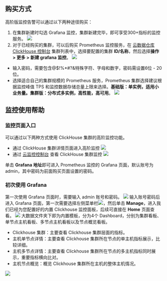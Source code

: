 ## 购买方式
高阶版监控告警可以通过以下两种途径购买：
1. 在集群新建时勾选 Grafana 监控，集群新建完毕，即可享受300+指标的监控服务。
![](https://main.qcloudimg.com/raw/cff694ed8a48d746d55360c137329c42.png)
2. 对于已经购买的集群，可以后购买 Prometheus 监控服务，在 [云数据仓库 ClickHouse 控制台](https://console.cloud.tencent.com/cdwch) 集群列表中，选择要配置的集群 **ID/名称**，然后选择**操作 > 更多 > 新建 grafana 监控**。
 ![](https://main.qcloudimg.com/raw/c628b01c73b2ae0e2e1e3a6c5c8eb1cb.png)
 - 输入密码，需要包含@$!%\*#?&特殊字符、字母和数字，密码需设置6位 - 20位。
 - 选择适合自己的集群规模的 Prometheus 服务，Prometheus 集群选择建议根据监控峰值 TPS 和监控数据存储总量上限来选择。**基础版：单实例，适用小业务量。集群版：分布式多实例，高性能，高可用**。
![](https://main.qcloudimg.com/raw/eb2f95c579a248f4a8912ceb871e418b.png)

## 监控使用帮助
### 监控页面入口
可以通过以下两种方式使用 ClickHouse 集群的高阶监控功能。
- 通过 ClickHouse 集群详情页面进入高阶监控
![](https://main.qcloudimg.com/raw/bb6722dc3e66f7964f81ff1974fc1af3.png)
- 通过 [云监控控制台](https://console.cloud.tencent.com/monitor/prometheus) 查看 ClickHouse 集群监控
  ![](https://main.qcloudimg.com/raw/6a7166de12457ed6c187b6f891545b7a.png)

单击 **Grafana 地址**即可进入 Prometheus 监控的 Grafana 页面，默认账号为 admin，其中密码为前面购买页面设置的密码。

### 初次使用 Grafana
第一次使用 Grafana 页面时，需要输入 admin 账号和密码。
 ![](https://main.qcloudimg.com/raw/402606f5b42bbd77304eec84860851fb.png)
输入账号密码后进入 Grafana 页面，第一次需要选择左侧菜单栏![](https://main.qcloudimg.com/raw/5e04977fa7f4cb100f2dab5486f4bbc7.png)，然后单击 **Manage**，进入我们已经为您配置好的内置 Clickhouse 监控面板，后续可直接在 **Home** 页面查看。
![](https://main.qcloudimg.com/raw/c99c33f472032dbce4ab40014bacd62b.png)
大数据文件夹下即为内置模板，分为4个 Dashboard，分别为集群看板、单节点主机看板、多节点主机看板以及节点概览看板。
- Clickhouse 集群：主要查看 Clickhouse 集群层面的指标。
- 主机单节点详情：主要查看 Clickhouse 集群所在节点的单主机指标展示，比较详细。
- 主机多节点详情：主要查看 Clickhouse 集群所在节点的多主机指标同时展示，重要指标横向比对。
- 主机节点概览：概览 Clickhouse 集群所在主机的整体主机情况。

![](https://main.qcloudimg.com/raw/623df61b0217413435bddfc33817f5d6.png)

 
